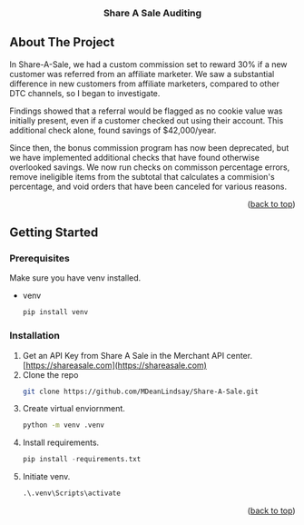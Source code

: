<a name="readme-top"></a>

<!-- PROJECT LOGO -->
<br />
<div align="center">
  <h3 align="center">Share A Sale Auditing</h3>
</div>


<!-- ABOUT THE PROJECT -->
## About The Project

In Share-A-Sale, we had a custom commission set to reward 30% if a new customer was referred from an affiliate marketer.
We saw a substantial difference in new customers from affiliate marketers, compared to other DTC channels, so I began to investigate.

Findings showed that a referral would be flagged as no cookie value was initially present, even if a customer checked out using their account.
This additional check alone, found savings of $42,000/year.

Since then, the bonus commission program has now been deprecated, but we have implemented additional checks that have found otherwise overlooked savings.
We now run checks on commisson percentage errors, remove ineligible items from the subtotal that calculates a commision's percentage, and void orders that have been canceled for various reasons.


<p align="right">(<a href="#readme-top">back to top</a>)</p>


<!-- GETTING STARTED -->
## Getting Started

### Prerequisites

Make sure you have venv installed.

* venv
  ```py
  pip install venv
  ```

### Installation

1. Get an API Key from Share A Sale in the Merchant API center. [https://shareasale.com](https://shareasale.com)
2. Clone the repo
   ```sh
   git clone https://github.com/MDeanLindsay/Share-A-Sale.git
   ```
3. Create virtual enviornment.
   ```sh
   python -m venv .venv
   ```
4. Install requirements.
   ```py
   pip install -requirements.txt
   ```
4. Initiate venv.
   ```py
   .\.venv\Scripts\activate
   ```

<p align="right">(<a href="#readme-top">back to top</a>)</p>